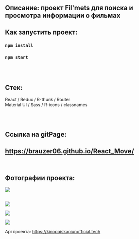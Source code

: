 ## Описание: проект Fil'mets для поиска и просмотра информации о фильмах


## Как запустить проект:
### `npm install`

### `npm start`

<br></br>

## Стек:
React / Redux / R-thunk / Router <br>
Material UI / Sass / R-icons / classnames

<br></br>

## Ссылка на gitPage:
## https://brauzer06.github.io/React_Move/
<br>


## Фотографии проекта:
![](http://joxi.ru/KAxZLMVHVYG1lm.png ) <br> </br>

![](http://joxi.ru/v290py4t49Kpzm.png) 

![](http://joxi.ru/823No8bTzMQ8ym.png)

![](http://joxi.ru/zANLQLMt197o0m.png)




Api проекта: https://kinopoiskapiunofficial.tech
